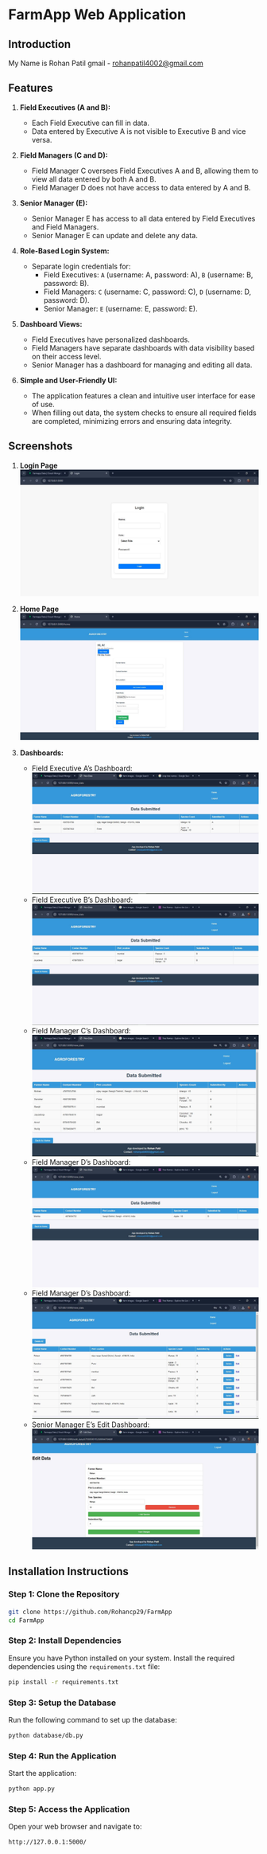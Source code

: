 # FarmApp Web Application

## Introduction
My Name is Rohan Patil
   gmail - rohanpatil4002@gmail.com
## Features
1. **Field Executives (A and B):**
   - Each Field Executive can fill in data.
   - Data entered by Executive A is not visible to Executive B and vice versa.

2. **Field Managers (C and D):**
   - Field Manager C oversees Field Executives A and B, allowing them to view all data entered by both A and B.
   - Field Manager D does not have access to data entered by A and B.

3. **Senior Manager (E):**
   - Senior Manager E has access to all data entered by Field Executives and Field Managers.
   - Senior Manager E can update and delete any data.

4. **Role-Based Login System:**
   - Separate login credentials for:
     - Field Executives: `A` (username: A, password: A), `B` (username: B, password: B).
     - Field Managers: `C` (username: C, password: C), `D` (username: D, password: D).
     - Senior Manager: `E` (username: E, password: E).

5. **Dashboard Views:**
   - Field Executives have personalized dashboards.
   - Field Managers have separate dashboards with data visibility based on their access level.
   - Senior Manager has a dashboard for managing and editing all data.

6. **Simple and User-Friendly UI:**
   - The application features a clean and intuitive user interface for ease of use.
   - When filling out data, the system checks to ensure all required fields are completed, minimizing errors and ensuring data integrity.

## Screenshots
1. **Login Page**
   ![Login Page](models/LoginPage.JPG)

2. **Home Page**
   ![Home Page](models/HomePage.JPG)

3. **Dashboards:**
   - Field Executive A’s Dashboard: ![A's Dashboard](models/A's%20Dashboard.JPG)
   - Field Executive B’s Dashboard: ![B's Dashboard](models/B's%20Dashboard.JPG)
   - Field Manager C’s Dashboard: ![C's Dashboard](models/C's%20Dashboard.JPG)
   - Field Manager D’s Dashboard: ![D's Dashboard](models/D's%20Dashboard.JPG)
   - Field Manager D’s Dashboard: ![D's Dashboard](models/E's%20Dashboard.JPG)
   - Senior Manager E’s Edit Dashboard: ![Edit Dashboard](models/Edit%20data%20dashboard.JPG)

## Installation Instructions

### Step 1: Clone the Repository
```bash
git clone https://github.com/Rohancp29/FarmApp
cd FarmApp
```

### Step 2: Install Dependencies
Ensure you have Python installed on your system. Install the required dependencies using the `requirements.txt` file:
```bash
pip install -r requirements.txt
```

### Step 3: Setup the Database
Run the following command to set up the database:
```bash
python database/db.py
```

### Step 4: Run the Application
Start the application:
```bash
python app.py
```

### Step 5: Access the Application
Open your web browser and navigate to:
```
http://127.0.0.1:5000/
```



